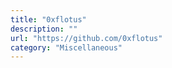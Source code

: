 ```yaml
---
title: "0xflotus"
description: ""
url: "https://github.com/0xflotus"
category: "Miscellaneous"
---
```

